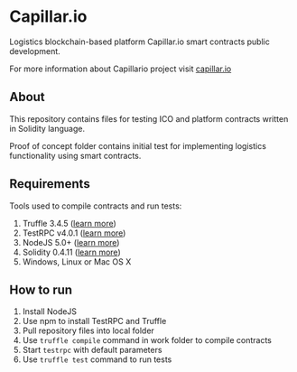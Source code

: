 # Capillar.io
Logistics blockchain-based platform Capillar.io smart contracts public development.

For more information about Capillario project visit [capillar.io](http://capillar.io/)

## About
This repository contains files for testing ICO and platform contracts written in Solidity language.

Proof of concept folder contains initial test for implementing logistics functionality using smart contracts.

## Requirements
Tools used to compile contracts and run tests:
1. Truffle 3.4.5 ([learn more](http://truffleframework.com/docs/))
1. TestRPC v4.0.1 ([learn more](https://github.com/ethereumjs/testrpc))
1. NodeJS 5.0+ ([learn more](https://nodejs.org/en/))
1. Solidity 0.4.11 ([learn more](https://solidity.readthedocs.io/en/develop/))
1. Windows, Linux or Mac OS X

## How to run
1. Install NodeJS
1. Use npm to install TestRPC and Truffle
1. Pull repository files into local folder
1. Use `truffle compile` command in work folder to compile contracts
1. Start `testrpc` with default parameters
1. Use `truffle test` command to run tests
